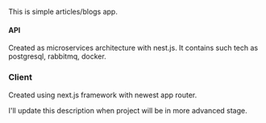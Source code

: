 This is simple articles/blogs app.

#### API

Created as microservices architecture with nest.js. It contains such tech as postgresql, rabbitmq, docker.

### Client

Created using next.js framework with newest app router.

I'll update this description when project will be in more advanced stage.
